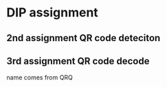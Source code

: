 # DIP assignment  

## 2nd assignment QR code deteciton

## 3rd assignment QR code decode

name comes from QRQ
